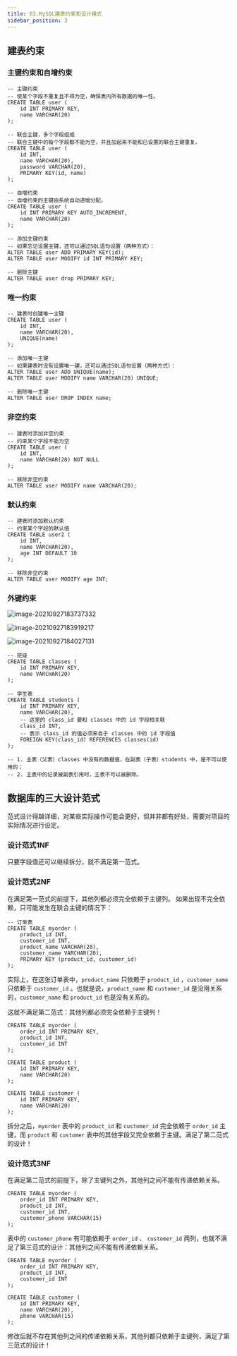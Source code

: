 ```yaml
---
title: 03.MySQL建表约束和设计模式
sidebar_position: 3
---
```




## 建表约束

### 主键约束和自增约束

```mysql
-- 主键约束
-- 使某个字段不重复且不得为空，确保表内所有数据的唯一性。
CREATE TABLE user (
    id INT PRIMARY KEY,
    name VARCHAR(20)
);

-- 联合主键，多个字段组成
-- 联合主键中的每个字段都不能为空，并且加起来不能和已设置的联合主键重复。
CREATE TABLE user (
    id INT,
    name VARCHAR(20),
    password VARCHAR(20),
    PRIMARY KEY(id, name)
);

-- 自增约束
-- 自增约束的主键由系统自动递增分配。
CREATE TABLE user (
    id INT PRIMARY KEY AUTO_INCREMENT,
    name VARCHAR(20)
);

-- 添加主键约束
-- 如果忘记设置主键，还可以通过SQL语句设置（两种方式）：
ALTER TABLE user ADD PRIMARY KEY(id);
ALTER TABLE user MODIFY id INT PRIMARY KEY;

-- 删除主键
ALTER TABLE user drop PRIMARY KEY;
```

### 唯一约束

```mysql
-- 建表时创建唯一主键
CREATE TABLE user (
    id INT,
    name VARCHAR(20),
    UNIQUE(name)
);

-- 添加唯一主键
-- 如果建表时没有设置唯一建，还可以通过SQL语句设置（两种方式）：
ALTER TABLE user ADD UNIQUE(name);
ALTER TABLE user MODIFY name VARCHAR(20) UNIQUE;

-- 删除唯一主键
ALTER TABLE user DROP INDEX name;
```

### 非空约束

```mysql
-- 建表时添加非空约束
-- 约束某个字段不能为空
CREATE TABLE user (
    id INT,
    name VARCHAR(20) NOT NULL
);

-- 移除非空约束
ALTER TABLE user MODIFY name VARCHAR(20);
```

### 默认约束

```mysql
-- 建表时添加默认约束
-- 约束某个字段的默认值
CREATE TABLE user2 (
    id INT,
    name VARCHAR(20),
    age INT DEFAULT 10
);

-- 移除非空约束
ALTER TABLE user MODIFY age INT;
```

### 外键约束

![image-20210927183737332](D:\ac\0MySQL学习笔记\image-20210927183737332.png)

![image-20210927183919217](D:\ac\0MySQL学习笔记\image-20210927183919217.png)

![image-20210927184027131](D:\ac\0MySQL学习笔记\image-20210927184027131.png)

```mysql
-- 班级
CREATE TABLE classes (
    id INT PRIMARY KEY,
    name VARCHAR(20)
);

-- 学生表
CREATE TABLE students (
    id INT PRIMARY KEY,
    name VARCHAR(20),
    -- 这里的 class_id 要和 classes 中的 id 字段相关联
    class_id INT,
    -- 表示 class_id 的值必须来自于 classes 中的 id 字段值
    FOREIGN KEY(class_id) REFERENCES classes(id)
);

-- 1. 主表（父表）classes 中没有的数据值，在副表（子表）students 中，是不可以使用的；
-- 2. 主表中的记录被副表引用时，主表不可以被删除。
```

## 数据库的三大设计范式

范式设计得越详细，对某些实际操作可能会更好，但并非都有好处，需要对项目的实际情况进行设定。

### 设计范式1NF

只要字段值还可以继续拆分，就不满足第一范式。

### 设计范式2NF

在满足第一范式的前提下，其他列都必须完全依赖于主键列。
如果出现不完全依赖，只可能发生在联合主键的情况下：

```mysql
-- 订单表
CREATE TABLE myorder (
    product_id INT,
    customer_id INT,
    product_name VARCHAR(20),
    customer_name VARCHAR(20),
    PRIMARY KEY (product_id, customer_id)
);
```

实际上，在这张订单表中，`product_name` 只依赖于 `product_id` ，`customer_name` 只依赖于 `customer_id` 。也就是说，`product_name` 和 `customer_id` 是没用关系的，`customer_name` 和 `product_id` 也是没有关系的。

这就不满足第二范式：其他列都必须完全依赖于主键列！

```mysql
CREATE TABLE myorder (
    order_id INT PRIMARY KEY,
    product_id INT,
    customer_id INT
);

CREATE TABLE product (
    id INT PRIMARY KEY,
    name VARCHAR(20)
);

CREATE TABLE customer (
    id INT PRIMARY KEY,
    name VARCHAR(20)
);
```

拆分之后，`myorder` 表中的 `product_id` 和 `customer_id` 完全依赖于 `order_id` 主键，而 `product` 和 `customer` 表中的其他字段又完全依赖于主键。满足了第二范式的设计！

### 设计范式3NF

在满足第二范式的前提下，除了主键列之外，其他列之间不能有传递依赖关系。

```mysql
CREATE TABLE myorder (
    order_id INT PRIMARY KEY,
    product_id INT,
    customer_id INT,
    customer_phone VARCHAR(15)
);
```

表中的 `customer_phone` 有可能依赖于 `order_id` 、 `customer_id` 两列，也就不满足了第三范式的设计：其他列之间不能有传递依赖关系。

```mysql
CREATE TABLE myorder (
    order_id INT PRIMARY KEY,
    product_id INT,
    customer_id INT
);

CREATE TABLE customer (
    id INT PRIMARY KEY,
    name VARCHAR(20),
    phone VARCHAR(15)
);
```

修改后就不存在其他列之间的传递依赖关系，其他列都只依赖于主键列，满足了第三范式的设计！